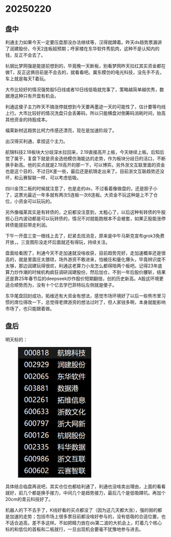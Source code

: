 # 20250220



## 盘中

利通主力如果今天一定要压盘那没办法继续等，汉得就蹲着。昨天ds趋势票漏讲了润建股份，今天2连板超预期；呼家楼在东华软件秀肌肉，这种不是认知内的钱，反正不会去了。

杭钢比梦网强是能提前想到的，毕竟晚一天断板，别看梦网昨天拉红其实资金都在做T，反正这俩目前是不会去的，就看看吧。冀东模仿的电光科技，没先手不去，车上就是每天T着玩。

大市比较好的情况强势股5日线或者10日线低吸就完事了，策略越简单越优秀，数据港这种只有开盘有机会。

利通这傻子主力昨天不搞涨停就想到今天要再墨迹一天的可能性了，估计要等均线上行。大市比较好的情况洗盘只会丢筹码，所以只能横盘对倒筹码消耗时间，抬高其他资金的持股成本。

福莱新材这趋势比柯力传感还漂亮，现在是加速阶段了。

出汉得买利通，拿捏这个主力。

航锦科技2.18板块大分歧深水拉回来，2.19直接高开上板，今天继续上板。后知后觉了属于，复盘下就是资金选他模仿海能达的走势，作为板块分歧日的活口，不断换手新高。他的买点就是2.19高开的那一下，可以博弈。另外浙文互联里面的资金也是这个目的，不过日K差一些，最后还是航锦走出来了。目前浙文互联趋势还没坏，和云赛智联一样，可以考虑低吸。

四川金顶二板的时候就注意了，也是走的ds，不过看着像做盘的，还是胆子小了，这票光最近一年多就有两次5连板一次6连板。大资金不玩这种是上不了仓位，小资金可以玩玩的。

另外像福莱其实是有转债的，之前都没注意到，太粗心了，以后这种有转债的牛股担心日内波动都是可以玩转债的，情况不对就能跑根本不会被套，如果正股能涨停转债能提前带走利润。

下午一开盘三变一根线上去了，赶紧去找消息，原来是中午马斯克宣布grok3免费开放，。三变图形没走坏后面就还有得玩，持续关注。

盘面给看困了，利通今天不走加速就没啥收获，目前趋势完好，走加速概率还是很高的，就是里面庄太猥琐，场外游资不敢进来，怕被庄和量化爆头，毕竟辨识度不太够，那边润建玩得很欢，利通这老算力小龙怎么都得陪两个板吧。记得23年底算力炒作潮的时候机构疯狂调研润建股份，然后加仓，不到一年后股价腰斩，结果还是靠25年春节后的deepseek炒作股价短期翻倍，创的历史新高。A股这环境更适合顺势而为，没有十个亿去学巴菲特玩左侧就是傻子。

东华尾盘回封成功，拓维还有大资金有想法，感觉市场环境好了以后一些熊市里习惯的席位得改一下，总觉得老牌游资的想法过时了，但人家钱多啊，本身就能影响市场了，也只能跟着做。

## 盘后

明天标的：



<figure><img src=".gitbook/assets/屏幕截图 2025-02-20 225230.png" alt=""><figcaption></figcaption></figure>

具体结合临盘再说吧，其实仓位也都给利通了，利通也没啥卖出理由，上面的看看就好，前几个都是换手接力，中间几个是趋势接力，最后几个是低吸蹲坑。再加个20cm的青云科技好了。

机器人的下不去手了，K线好看的买点都没了（因为这几天都大涨），强的弱的都是加速的走势；包括市场上很多票目前都没啥好参与的，没有低吸的合适位置，也不适合追高，差不多这样。不如把精力放在ds第二波的大机会上，盯着几个核心标的和低位的首板和二板就行，一旦出现机会要毫不犹豫地参与进去。
